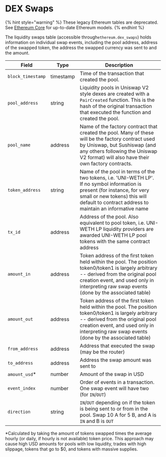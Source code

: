 # DEX Swaps

{% hint style="warning" %}
These legacy Ethereum tables are deprecated. See [Ethereum Core](../../ethereum-core-tables/) for up-to-date Ethereum models.
{% endhint %}

The liquidity swaps table (accessible through`ethereum.dex_swaps`) holds information on individual swap events, including the pool address, address of the swapped token, the address the swapped currency was sent to and the amount.

| Field             | Type      | Description                                                                                                                                                                                                                           |
| ----------------- | --------- | ------------------------------------------------------------------------------------------------------------------------------------------------------------------------------------------------------------------------------------- |
| `block_timestamp` | timestamp | Time of the transaction that created the pool.                                                                                                                                                                                        |
| `pool_address`    | string    | Liquidity pools in Uniswap V2 style dexes are created with a `PairCreated` function. This is the hash of the original transaction that executed the function and created the pool.                                                    |
| `pool_name`       | address   | Name of the factory contract that created the pool. Many of these will be the factory contract used by Uniswap, but Sushiswap (and any others following the Uniswap V2 format) will also have their own factory contracts.            |
| `token_address`   | string    | Name of the pool in terms of the two tokens, i.e. 'UNI-WETH LP'. If no symbol information is present (for instance, for very small or new tokens) this will default to contract address to maintain an informative name               |
| `tx_id`           | address   | Address of the pool. Also equivalent to pool token, i.e. UNI-WETH LP liquidity providers are awarded UNI-WETH LP pool tokens with the same contract address                                                                           |
| `amount_in`       | address   | Token address of the first token held within the pool. The position token0/token1 is largely arbitrary -- derived from the original pool creation event, and used only in interpreting raw swap events (done by the associated table) |
| `amount_out`      | address   | Token address of the first token held within the pool. The position token0/token1 is largely arbitrary -- derived from the original pool creation event, and used only in interpreting raw swap events (done by the associated table) |
| `from_address`    | address   | Address that executed the swap (may be the router)                                                                                                                                                                                    |
| `to_address`      | address   | Address the swap amount was sent to                                                                                                                                                                                                   |
| `amount_usd`\*    | number    | Amount of the swap in USD                                                                                                                                                                                                             |
| `event_index`     | number    | Order of events in a transaction. One swap event will have two (for `IN`/`OUT`)                                                                                                                                                       |
| `direction`       | string    | `IN`/`OUT` depending on if the token is being sent to or from in the pool. Swap 10 A for 5 B, and A is `IN` and B is `OUT`                                                                                                            |

\*Calculated by taking the amount of tokens swapped times the average hourly (or daily, if hourly is not available) token price. This approach may cause high USD amounts for pools with low liquidity, trades with high slippage, tokens that go to $0, and tokens with massive supplies.

